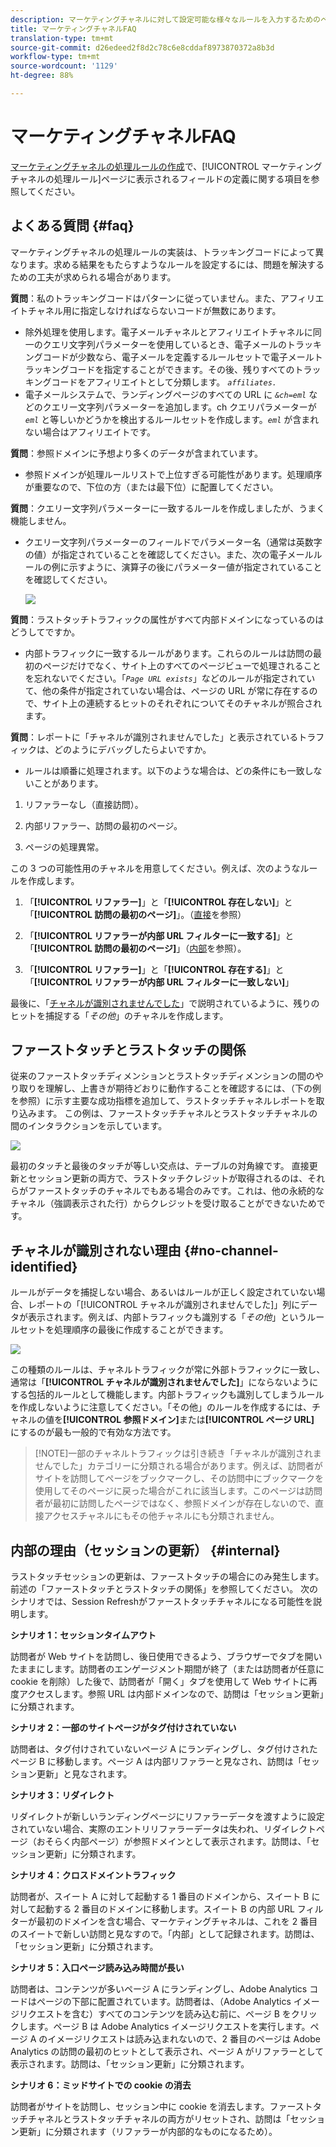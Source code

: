 ```yaml
---
description: マーケティングチャネルに対して設定可能な様々なルールを入力するためのベストプラクティスと例をご確認ください。
title: マーケティングチャネルFAQ
translation-type: tm+mt
source-git-commit: d26edeed2f8d2c78c6e8cddaf8973870372a8b3d
workflow-type: tm+mt
source-wordcount: '1129'
ht-degree: 88%

---
```



# マーケティングチャネルFAQ

[マーケティングチャネルの処理ルールの作成](/help/components/c-marketing-channels/c-rules.md)で、[!UICONTROL マーケティングチャネルの処理ルール]ページに表示されるフィールドの定義に関する項目を参照してください。

## よくある質問 {#faq}

マーケティングチャネルの処理ルールの実装は、トラッキングコードによって異なります。求める結果をもたらすようなルールを設定するには、問題を解決するための工夫が求められる場合があります。

**質問**：私のトラッキングコードはパターンに従っていません。また、アフィリエイトチャネル用に指定しなければならないコードが無数にあります。

* 除外処理を使用します。電子メールチャネルとアフィリエイトチャネルに同一のクエリ文字列パラメーターを使用しているとき、電子メールのトラッキングコードが少数なら、電子メールを定義するルールセットで電子メールトラッキングコードを指定することができます。その後、残りすべてのトラッキングコードをアフィリエイトとして分類します。 *`affiliates.`*
* 電子メールシステムで、ランディングページのすべての URL に *`&ch=eml`* などのクエリー文字列パラメーターを追加します。ch クエリパラメーターが *`eml`* と等しいかどうかを検出するルールセットを作成します。*`eml`* が含まれない場合はアフィリエイトです。

**質問**：参照ドメインに予想より多くのデータが含まれています。

* 参照ドメインが処理ルールリストで上位すぎる可能性があります。処理順序が重要なので、下位の方（または最下位）に配置してください。

**質問**：クエリー文字列パラメーターに一致するルールを作成しましたが、うまく機能しません。

* クエリー文字列パラメーターのフィールドでパラメーター名（通常は英数字の値）が指定されていることを確認してください。また、次の電子メールルールの例に示すように、演算子の後にパラメーター値が指定されていることを確認してください。

   ![](assets/example_email.png)

**質問**：ラストタッチトラフィックの属性がすべて内部ドメインになっているのはどうしてですか。

* 内部トラフィックに一致するルールがあります。これらのルールは訪問の最初のページだけでなく、サイト上のすべてのページビューで処理されることを忘れないでください。「*`Page URL exists`*」などのルールが指定されていて、他の条件が指定されていない場合は、ページの URL が常に存在するので、サイト上の連続するヒットのそれぞれについてそのチャネルが照合されます。

**質問**：レポートに「チャネルが識別されませんでした」と表示されているトラフィックは、どのようにデバッグしたらよいですか。

* ルールは順番に処理されます。以下のような場合は、どの条件にも一致しないことがあります。

1. リファラーなし（直接訪問）。

2. 内部リファラー、訪問の最初のページ。

3. ページの処理異常。

この 3 つの可能性用のチャネルを用意してください。例えば、次のようなルールを作成します。

1. 「**[!UICONTROL リファラー]**」と「**[!UICONTROL 存在しない]**」と「**[!UICONTROL 訪問の最初のページ]**」。（[直接](/help/components/c-marketing-channels/c-faq.md)を参照）

2. 「**[!UICONTROL リファラーが内部 URL フィルターに一致する]**」と「**[!UICONTROL 訪問の最初のページ]**」（[内部](/help/components/c-marketing-channels/c-faq.md)を参照）。

3. 「**[!UICONTROL リファラー]**」と「**[!UICONTROL 存在する]**」と「**[!UICONTROL リファラーが内部 URL フィルターに一致しない]**」

最後に、「[チャネルが識別されませんでした](/help/components/c-marketing-channels/c-faq.md#no-channel-identified)」で説明されているように、残りのヒットを捕捉する「*その他*」のチャネルを作成します。

## ファーストタッチとラストタッチの関係

従来のファーストタッチディメンションとラストタッチディメンションの間のやり取りを理解し、上書きが期待どおりに動作することを確認するには、（下の例を参照）に示す主要な成功指標を追加して、ラストタッチチャネルレポートを取り込みます。 この例は、ファーストタッチチャネルとラストタッチチャネルの間のインタラクションを示しています。

![](assets/int-channel3.png)

最初のタッチと最後のタッチが等しい交点は、テーブルの対角線です。 直接更新とセッション更新の両方で、ラストタッチクレジットが取得されるのは、それらがファーストタッチのチャネルでもある場合のみです。これは、他の永続的なチャネル（強調表示された行）からクレジットを受け取ることができないためです。

## チャネルが識別されない理由 {#no-channel-identified}

ルールがデータを捕捉しない場合、あるいはルールが正しく設定されていない場合、レポートの「[!UICONTROL チャネルが識別されませんでした]」列にデータが表示されます。例えば、内部トラフィックも識別する「*その他*」というルールセットを処理順序の最後に作成することができます。

![](assets/example_other.png)

この種類のルールは、チャネルトラフィックが常に外部トラフィックに一致し、通常は「**[!UICONTROL チャネルが識別されませんでした]**」にならないようにする包括的ルールとして機能します。内部トラフィックも識別してしまうルールを作成しないように注意してください。「その他」のルールを作成するには、チャネルの値を&#x200B;**[!UICONTROL 参照ドメイン]**&#x200B;または&#x200B;**[!UICONTROL ページ URL]** にするのが最も一般的で有効な方法です。

>[!NOTE]一部のチャネルトラフィックは引き続き「チャネルが識別されませんでした」カテゴリーに分類される場合があります。例えば、訪問者がサイトを訪問してページをブックマークし、その訪問中にブックマークを使用してそのページに戻った場合がこれに該当します。このページは訪問者が最初に訪問したページではなく、参照ドメインが存在しないので、直接アクセスチャネルにもその他チャネルにも分類されません。

## 内部の理由（セッションの更新） {#internal}

ラストタッチセッションの更新は、ファーストタッチの場合にのみ発生します。前述の「ファーストタッチとラストタッチの関係」を参照してください。 次のシナリオでは、Session Refreshがファーストタッチチャネルになる可能性を説明します。

**シナリオ 1：セッションタイムアウト**

訪問者が Web サイトを訪問し、後日使用できるよう、ブラウザーでタブを開いたままにします。訪問者のエンゲージメント期間が終了（または訪問者が任意に cookie を削除）した後で、訪問者が「開く」タブを使用して Web サイトに再度アクセスします。参照 URL は内部ドメインなので、訪問は「セッション更新」に分類されます。

**シナリオ 2：一部のサイトページがタグ付けされていない**

訪問者は、タグ付けされていないページ A にランディングし、タグ付けされたページ B に移動します。ページ A は内部リファラーと見なされ、訪問は「セッション更新」と見なされます。

**シナリオ 3：リダイレクト**

リダイレクトが新しいランディングページにリファラーデータを渡すように設定されていない場合、実際のエントリリファラーデータは失われ、リダイレクトページ（おそらく内部ページ）が参照ドメインとして表示されます。訪問は、「セッション更新」に分類されます。

**シナリオ 4：クロスドメイントラフィック**

訪問者が、スイート A に対して起動する 1 番目のドメインから、スイート B に対して起動する 2 番目のドメインに移動します。スイート B の内部 URL フィルターが最初のドメインを含む場合、マーケティングチャネルは、これを 2 番目のスイートで新しい訪問と見なすので。「内部」として記録されます。訪問は、「セッション更新」に分類されます。

**シナリオ 5：入口ページ読み込み時間が長い**

訪問者は、コンテンツが多いページ A にランディングし、Adobe Analytics コードはページの下部に配置されています。訪問者は、（Adobe Analytics イメージリクエストを含む）すべてのコンテンツを読み込む前に、ページ B をクリックします。ページ B は Adobe Analytics イメージリクエストを実行します。ページ A のイメージリクエストは読み込まれないので、2 番目のページは Adobe Analytics の訪問の最初のヒットとして表示され、ページ A がリファラーとして表示されます。訪問は、「セッション更新」に分類されます。

**シナリオ 6：ミッドサイトでの cookie の消去**

訪問者がサイトを訪問し、セッション中に cookie を消去します。ファーストタッチチャネルとラストタッチチャネルの両方がリセットされ、訪問は「セッション更新」に分類されます（リファラーが内部的なものになるため）。


